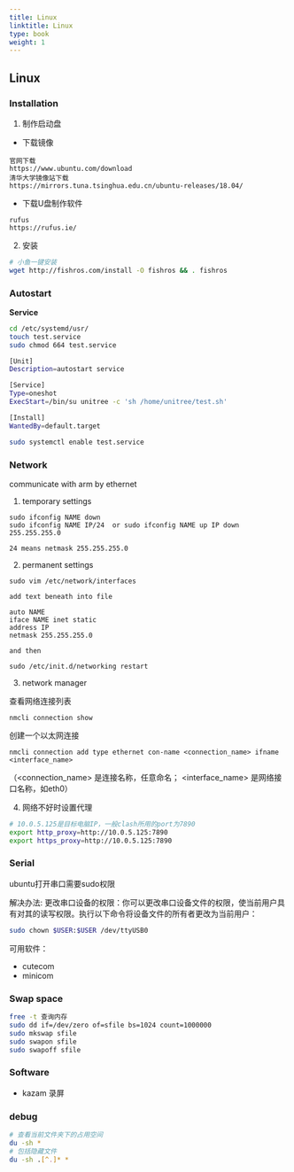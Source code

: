 ```yaml
---
title: Linux
linktitle: Linux
type: book
weight: 1
---
```


## Linux

### Installation

1. 制作启动盘

- 下载镜像
```
官网下载
https://www.ubuntu.com/download
清华大学镜像站下载
https://mirrors.tuna.tsinghua.edu.cn/ubuntu-releases/18.04/
```

- 下载U盘制作软件
```
rufus
https://rufus.ie/
```

2. 安装

```sh
# 小鱼一键安装
wget http://fishros.com/install -O fishros && . fishros
```

### Autostart

**Service**

```sh
cd /etc/systemd/usr/
touch test.service
sudo chmod 664 test.service
```

```sh
[Unit]
Description=autostart service

[Service]
Type=oneshot
ExecStart=/bin/su unitree -c 'sh /home/unitree/test.sh'

[Install]
WantedBy=default.target
```

```sh
sudo systemctl enable test.service
```

### Network

communicate with arm by ethernet

1. temporary settings
```
sudo ifconfig NAME down
sudo ifconfig NAME IP/24  or sudo ifconfig NAME up IP down 255.255.255.0
```

    24 means netmask 255.255.255.0

2. permanent settings
```
sudo vim /etc/network/interfaces
```

    add text beneath into file
```
auto NAME
iface NAME inet static
address IP
netmask 255.255.255.0
```
    and then
```
sudo /etc/init.d/networking restart
```

3. network manager

查看网络连接列表
```sheel
nmcli connection show 
```

创建一个以太网连接
```shell
nmcli connection add type ethernet con-name <connection_name> ifname <interface_name>
```
（<connection_name> 是连接名称，任意命名； <interface_name> 是网络接口名称，如eth0）

4. 网络不好时设置代理

```bash
# 10.0.5.125是目标电脑IP，一般clash所用的port为7890
export http_proxy=http://10.0.5.125:7890
export https_proxy=http://10.0.5.125:7890
```

### Serial

ubuntu打开串口需要sudo权限

解决办法:
更改串口设备的权限：你可以更改串口设备文件的权限，使当前用户具有对其的读写权限。执行以下命令将设备文件的所有者更改为当前用户：
```bash
sudo chown $USER:$USER /dev/ttyUSB0
```

可用软件：
+ cutecom
+ minicom

### Swap space

```bash
free -t 查询内存
sudo dd if=/dev/zero of=sfile bs=1024 count=1000000
sudo mkswap sfile
sudo swapon sfile
sudo swapoff sfile
```

### Software

+ kazam 录屏

### debug

```bash
# 查看当前文件夹下的占用空间
du -sh *
# 包括隐藏文件
du -sh .[^.]* *
```

